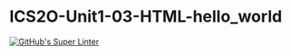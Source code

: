 # ICS2O-Unit1-03-HTML-hello_world

[![GitHub's Super Linter](https://github.com/Lucas-Tyman/ICS2O-Unit1-03-HTML-hello_world/workflows/GitHub's%20Super%20Linter/badge.svg)](https://github.com/Lucas-Tyman/ICS2O-Unit1-03-HTML-hello_world/actions)

